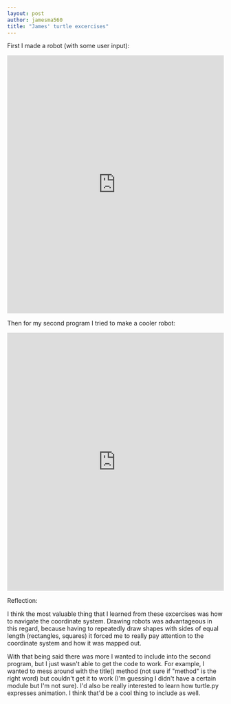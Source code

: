 ```yaml
---
layout: post
author: jamesma560
title: "James' turtle excercises"
---
```

First I made a robot (with some user input):
<iframe src="https://trinket.io/embed/python/aed59565be" width="100%" height="600" frameborder="0" marginwidth="0" marginheight="0" allowfullscreen></iframe>

Then for my second program I tried to make a cooler robot:
<iframe src="https://trinket.io/embed/python/0b6bd5bf80" width="100%" height="600" frameborder="0" marginwidth="0" marginheight="0" allowfullscreen></iframe>

Reflection:

I think the most valuable thing that I learned from these excercises was how to navigate the coordinate system. Drawing robots was advantageous in this regard, because having to repeatedly draw shapes with sides of equal length (rectangles, squares) it forced me to really pay attention to the coordinate system and how it was mapped out. 

With that being said there was more I wanted to include into the second program, but I just wasn't able to get the code to work. For example, I wanted to mess around with the title() method (not sure if "method" is the right word) but couldn't get it to work (I'm guessing I didn't have a certain module but I'm not sure). I'd also be really interested to learn how turtle.py expresses animation. I think that'd be a cool thing to include as well. 
